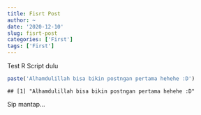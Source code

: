 ```yaml
---
title: Fisrt Post
author: ~
date: '2020-12-10'
slug: fisrt-post
categories: ['First']
tags: ['First']
---
```


Test R Script dulu


```r
paste('Alhamdulillah bisa bikin postngan pertama hehehe :D')
```

```
## [1] "Alhamdulillah bisa bikin postngan pertama hehehe :D"
```

Sip mantap...
